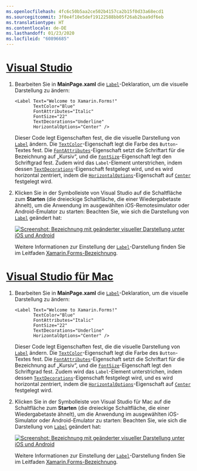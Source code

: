```yaml
---
ms.openlocfilehash: 4fc6c50b5aa2ce502b4157ca2b15f0d33a68ecd1
ms.sourcegitcommit: 3f0e4f10e5def19122588bb05f26ab2baa9df6eb
ms.translationtype: HT
ms.contentlocale: de-DE
ms.lasthandoff: 01/23/2020
ms.locfileid: "60896685"
---
```

# <a name="visual-studiotabvswin"></a>[Visual Studio](#tab/vswin)

1. Bearbeiten Sie in **MainPage.xaml** die [`Label`](xref:Xamarin.Forms.Label)-Deklaration, um die visuelle Darstellung zu ändern:

    ```xaml
    <Label Text="Welcome to Xamarin.Forms!"
           TextColor="Blue"
           FontAttributes="Italic"
           FontSize="22"
           TextDecorations="Underline"
           HorizontalOptions="Center" />
    ```

    Dieser Code legt Eigenschaften fest, die die visuelle Darstellung von [`Label`](xref:Xamarin.Forms.Label) ändern. Die [`TextColor`](xref:Xamarin.Forms.Label.TextColor)-Eigenschaft legt die Farbe des `Button`-Textes fest. Die [`FontAttributes`](xref:Xamarin.Forms.Label.FontAttributes)-Eigenschaft setzt die Schriftart für die Bezeichnung auf „Kursiv“, und die [`FontSize`](xref:Xamarin.Forms.Label.FontSize)-Eigenschaft legt den Schriftgrad fest. Zudem wird das `Label`-Element unterstrichen, indem dessen [`TextDecorations`](xref:Xamarin.Forms.Label.TextDecorations)-Eigenschaft festgelegt wird, und es wird horizontal zentriert, indem die [`HorizontalOptions`](xref:Xamarin.Forms.View.HorizontalOptions)-Eigenschaft auf [`Center`](xref:Xamarin.Forms.LayoutOptions.Center) festgelegt wird.

1. Klicken Sie in der Symbolleiste von Visual Studio auf die Schaltfläche zum **Starten** (die dreieckige Schaltfläche, die einer Wiedergabetaste ähnelt), um die Anwendung im ausgewählten iOS-Remotesimulator oder Android-Emulator zu starten: Beachten Sie, wie sich die Darstellung von [`Label`](xref:Xamarin.Forms.Label) geändert hat:

    [![Screenshot: Bezeichnung mit geänderter visueller Darstellung unter iOS und Android](../images/change-label-appearance.png "Bezeichnung mit geänderter Darstellung")](../images/change-label-appearance-large.png#lightbox "Bezeichnung mit geänderter Darstellung")

    Weitere Informationen zur Einstellung der [`Label`](xref:Xamarin.Forms.Label)-Darstellung finden Sie im Leitfaden [Xamarin.Forms-Bezeichnung](~/xamarin-forms/user-interface/text/label.md).

# <a name="visual-studio-for-mactabvsmac"></a>[Visual Studio für Mac](#tab/vsmac)

1. Bearbeiten Sie in **MainPage.xaml** die [`Label`](xref:Xamarin.Forms.Label)-Deklaration, um die visuelle Darstellung zu ändern:

    ```xaml
    <Label Text="Welcome to Xamarin.Forms!"
           TextColor="Blue"
           FontAttributes="Italic"
           FontSize="22"
           TextDecorations="Underline"
           HorizontalOptions="Center" />
    ```

    Dieser Code legt Eigenschaften fest, die die visuelle Darstellung von [`Label`](xref:Xamarin.Forms.Label) ändern. Die [`TextColor`](xref:Xamarin.Forms.Label.TextColor)-Eigenschaft legt die Farbe des `Button`-Textes fest. Die [`FontAttributes`](xref:Xamarin.Forms.Label.FontAttributes)-Eigenschaft setzt die Schriftart für die Bezeichnung auf „Kursiv“, und die [`FontSize`](xref:Xamarin.Forms.Label.FontSize)-Eigenschaft legt den Schriftgrad fest. Zudem wird das `Label`-Element unterstrichen, indem dessen [`TextDecorations`](xref:Xamarin.Forms.Label.TextDecorations)-Eigenschaft festgelegt wird, und es wird horizontal zentriert, indem die [`HorizontalOptions`](xref:Xamarin.Forms.View.HorizontalOptions)-Eigenschaft auf [`Center`](xref:Xamarin.Forms.LayoutOptions.Center) festgelegt wird.

1. Klicken Sie in der Symbolleiste von Visual Studio für Mac auf die Schaltfläche zum **Starten** (die dreieckige Schaltfläche, die einer Wiedergabetaste ähnelt), um die Anwendung im ausgewählten iOS-Simulator oder Android-Emulator zu starten: Beachten Sie, wie sich die Darstellung von [`Label`](xref:Xamarin.Forms.Label) geändert hat:

    [![Screenshot: Bezeichnung mit geänderter visueller Darstellung unter iOS und Android](../images/change-label-appearance.png "Bezeichnung mit geänderter Darstellung")](../images/change-label-appearance-large.png#lightbox "Bezeichnung mit geänderter Darstellung")

    Weitere Informationen zur Einstellung der [`Label`](xref:Xamarin.Forms.Label)-Darstellung finden Sie im Leitfaden [Xamarin.Forms-Bezeichnung](~/xamarin-forms/user-interface/text/label.md).
